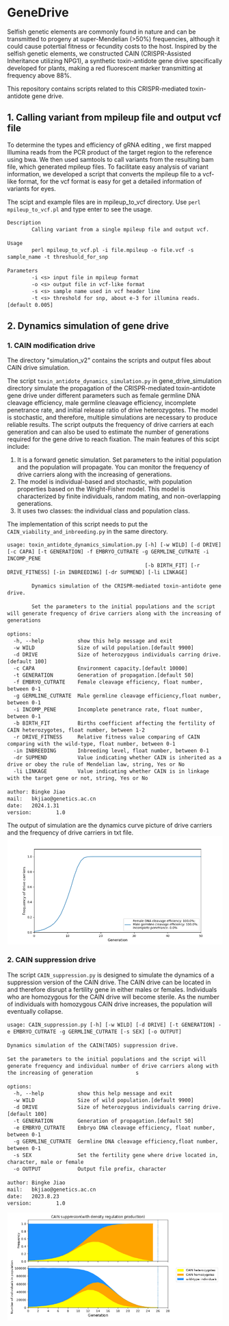 # GeneDrive
Selfish genetic elements are commonly found in nature and can be transmitted to progeny at super-Mendelian (>50%) frequencies, although it could cause potertial fitness or fecundity costs to the host. Inspired by the selfish genetic elements, we constructed CAIN (CRISPR-Assisted Inheritance utilizing NPG1), a synthetic toxin-antidote gene drive specifically developed for plants, making a red fluorescent marker transmitting at frequency above 88%. 

This repository contains scripts related to this CRISPR-mediated toxin-antidote gene drive.
## 1. Calling variant from  mpileup file and output vcf file
To determine the types and efficiency of gRNA editing , we first mapped Illumina reads from the PCR product of the target region to the reference using bwa. We then used samtools to call variants from the resulting bam file, which generated mpileup files. To facilitate easy analysis of variant information, we developed a script that converts the mpileup file to a vcf-like format, for the vcf format is easy for get a detailed information of variants for eyes.

The scipt and example files are in mpileup_to_vcf directory. Use `perl mpileup_to_vcf.pl` and type enter to see the usage.
```
Description
        Calling variant from a single mpileup file and output vcf.

Usage
        perl mpileup_to_vcf.pl -i file.mpileup -o file.vcf -s sample_name -t threshuold_for_snp

Parameters
        -i <s> input file in mpileup format
        -o <s> output file in vcf-like format
        -s <s> sample name used in vcf header line
        -t <s> threshold for snp, about e-3 for illumina reads.[default 0.005]
```
## 2. Dynamics simulation of gene drive
### 1. CAIN modification drive
The directory "simulation_v2" contains the scripts and output files about CAIN drive simulation.

The script `toxin_antidote_dynamics_simulation.py` in gene_drive_simulation directory simulate the propagation of the CRISPR-mediated toxin-antidote gene drive under different parameters such as female germline DNA cleavage efficiency, male germline cleavage efficiency, incomplete penetrance rate, and initial release ratio of drive heterozygotes. The model is stochastic, and therefore, multiple simulations are necessary to produce reliable results. The script outputs the frequency of drive carriers at each generation and can also be used to estimate the number of generations required for the gene drive to reach fixation. 
The main features of this scipt include:  
1. It is a forward genetic simulation. Set parameters to the initial population and the population will propagate. You can monitor the frequency of drive carriers along with the increasing of generations.  
2. The model is individual-based and stochastic, with population properties based on the Wright-Fisher model. This model is characterized by finite individuals, random mating, and non-overlapping generations.    
3. It uses two classes: the individual class and population class.

The implementation of this script needs to put the `CAIN_viability_and_inbreeding.py` in the same directory.
```
usage: toxin_antidote_dynamics_simulation.py [-h] [-w WILD] [-d DRIVE] [-c CAPA] [-t GENERATION] -f EMBRYO_CUTRATE -g GERMLINE_CUTRATE -i INCOMP_PENE
                                             [-b BIRTH_FIT] [-r DRIVE_FITNESS] [-in INBREEDING] [-dr SUPMEND] [-li LINKAGE]

        Dynamics simulation of the CRISPR-mediated toxin-antidote gene drive.

        Set the parameters to the initial populations and the script will generate frequency of drive carriers along with the increasing of generations

options:
  -h, --help           show this help message and exit
  -w WILD              Size of wild population.[default 9900]
  -d DRIVE             Size of heterozygous individuals carring drive.[default 100]
  -c CAPA              Environment capacity.[default 10000]
  -t GENERATION        Generation of propagation.[default 50]
  -f EMBRYO_CUTRATE    Female cleavage efficiency, float number, between 0-1
  -g GERMLINE_CUTRATE  Male germline cleavage efficiency,float number, between 0-1
  -i INCOMP_PENE       Incomplete penetrance rate, float number, between 0-1
  -b BIRTH_FIT         Births coefficient affecting the fertility of CAIN heterozygotes, float number, between 1-2
  -r DRIVE_FITNESS     Relative fitness value comparing of CAIN comparing with the wild-type, float number, between 0-1
  -in INBREEDING       Inbreeding level, float number, between 0-1
  -dr SUPMEND          Value indicating whether CAIN is inherited as a drive or obey the rule of Mendelian law, string, Yes or No
  -li LINKAGE          Value indicating whether CAIN is in linkage with the target gene or not, string, Yes or No

author: Bingke Jiao
mail:   bkjiao@genetics.ac.cn
date:   2024.1.31
version:        1.0

```
The output of simulation are the dynamics curve picture of drive carriers and the frequency of drive carriers in txt file.
![gene drive simulation](https://github.com/QianLabWebsite/GeneDrive/blob/main/simulation_v2/drive_carriers_freq.femaleRate1.0_maleRate1.0_incompene0.0.png)


### 2. CAIN suppression drive
The script `CAIN_suppression.py` is designed to simulate the dynamics of a suppression version of the CAIN drive. The CAIN drive can be located in and therefore disrupt a fertility gene in either males or females. Individuals who are homozygous for the CAIN drive will become sterile. As the number of individuals with homozygous CAIN drive increases, the population will eventually collapse.
```
usage: CAIN_suppression.py [-h] [-w WILD] [-d DRIVE] [-t GENERATION] -e EMBRYO_CUTRATE -g GERMLINE_CUTRATE [-s SEX] [-o OUTPUT]

Dynamics simulation of the CAIN(TADS) suppression drive.

Set the parameters to the initial populations and the script will generate frequency and individual number of drive carriers along with the increasing of generation              s

options:
  -h, --help           show this help message and exit
  -w WILD              Size of wild population.[default 9900]
  -d DRIVE             Size of heterozygous individuals carring drive.[default 100]
  -t GENERATION        Generation of propagation.[default 50]
  -e EMBRYO_CUTRATE    Embryo DNA cleavage efficiency, float number, between 0-1
  -g GERMLINE_CUTRATE  Germline DNA cleavage efficiency,float number, between 0-1
  -s SEX               Set the fertility gene where drive located in, character, male or female
  -o OUTPUT            Output file prefix, character

author: Bingke Jiao
mail:   bkjiao@genetics.ac.cn
date:   2023.8.23
version:        1.0
```
![CAIN_suppression simulation](https://github.com/QianLabWebsite/GeneDrive/blob/main/gene_drive_simulation/CAIN_suppression.density_regulation_production.hermaphroditic.png)
